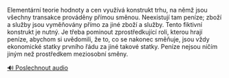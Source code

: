 
Elementární teorie hodnoty a cen využívá konstrukt trhu, na němž jsou všechny transakce prováděny přímou směnou. Neexistují tam peníze; zboží a služby jsou vyměňovány přímo za jiné zboží a služby. Tento fiktivní konstrukt je nutný. Je třeba pominout zprostředkující roli, kterou hrají peníze, abychom si uvědomili, že to, co se nakonec směňuje, jsou vždy ekonomické statky prvního řádu za jiné takové statky. Peníze nejsou ničím jiným než prostředkem meziosobní směny.

[🔊 Poslechnout audio](/data/7-paragraphs/audio/chapter_42/para_008-Elementrn-teorie-hodnoty-a-cen-vyuv-konstrukt.mp3)
